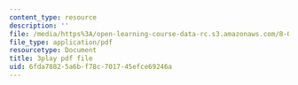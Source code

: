```yaml
---
content_type: resource
description: ''
file: /media/https%3A/open-learning-course-data-rc.s3.amazonaws.com/8-06-quantum-physics-iii-spring-2018/6fda78825a6bf78c701745efce69246a_o10QADeeK04.pdf
file_type: application/pdf
resourcetype: Document
title: 3play pdf file
uid: 6fda7882-5a6b-f78c-7017-45efce69246a
---
```

